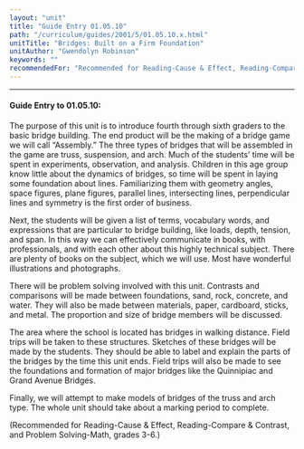 ```yaml
---
layout: "unit"
title: "Guide Entry 01.05.10"
path: "/curriculum/guides/2001/5/01.05.10.x.html"
unitTitle: "Bridges: Built on a Firm Foundation"
unitAuthor: "Gwendolyn Robinson"
keywords: ""
recommendedFor: "Recommended for Reading-Cause & Effect, Reading-Compare & Contrast, and Problem Solving-Math, grades 3-6."
---
```

<body>
<hr/>
 <h4>
  Guide Entry to 01.05.10:
 </h4>
 <p>
  The purpose of this unit is to introduce fourth through sixth graders to the basic bridge building. The end product will be the making of a bridge game we will call “Assembly.” The three types of bridges that will be assembled in the game are truss, suspension, and arch. Much of the students’ time will be spent in experiments, observation, and analysis. Children in this age group know little about the dynamics of bridges, so time will be spent in laying some foundation about lines. Familiarizing them with geometry angles, space figures, plane figures, parallel lines, intersecting lines, perpendicular lines and symmetry is the first order of business.
 </p>
<p>
  Next, the students will be given a list of terms, vocabulary words, and expressions that are particular to bridge building, like loads, depth, tension, and span. In this way we can effectively communicate in books, with professionals, and with each other about this highly technical subject. There are plenty of books on the subject, which we will use. Most have wonderful illustrations and photographs.
 </p>
<p>
  There will be problem solving involved with this unit. Contrasts and comparisons will be made between foundations, sand, rock, concrete, and water. They will also be made between materials, paper, cardboard, sticks, and metal. The proportion and size of bridge members will be discussed.
 </p>
<p>
  The area where the school is located has bridges in walking distance. Field trips will be taken to these structures. Sketches of these bridges will be made by the students. They should be able to label and explain the parts of the bridges by the time this unit ends. Field trips will also be made to see the foundations and formation of major bridges like the Quinnipiac and Grand Avenue Bridges.
 </p>
<p>
  Finally, we will attempt to make models of bridges of the truss and arch type. The whole unit should take about a marking period to complete.
 </p>
<p>
  (Recommended for Reading-Cause &amp; Effect, Reading-Compare &amp; Contrast, and Problem Solving-Math, grades 3-6.)
 </p>

</body>